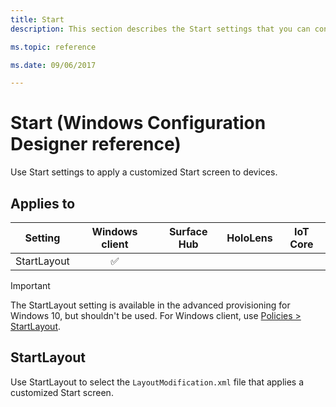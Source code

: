 ```yaml
---
title: Start
description: This section describes the Start settings that you can configure in provisioning packages for Windows 10 using Windows Configuration Designer.

ms.topic: reference

ms.date: 09/06/2017

---
```


# Start (Windows Configuration Designer reference)

Use Start settings to apply a customized Start screen to devices.

## Applies to

| Setting | Windows client | Surface Hub | HoloLens | IoT Core |
|--|:-:|:-:|:-:|:-:|
| StartLayout | ✅ |  |  |  |

>[!IMPORTANT]
>The StartLayout setting is available in the advanced provisioning for Windows 10, but shouldn't be used. For Windows client, use [Policies > StartLayout](wcd-policies.md#start).

## StartLayout

Use StartLayout to select the `LayoutModification.xml` file that applies a customized Start screen.

